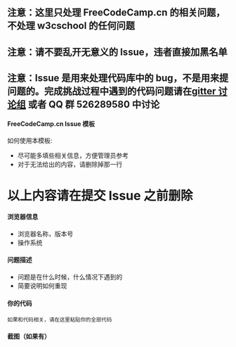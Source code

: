 ## 注意：这里只处理 FreeCodeCamp.cn 的相关问题，不处理 w3cschool 的任何问题
## 注意：请不要乱开无意义的 Issue，违者直接加黑名单
## 注意：Issue 是用来处理代码库中的 bug，不是用来提问题的。完成挑战过程中遇到的代码问题请在[gitter 讨论组](https://gitter.im/FreeCodeCamp/chinese) 或者 QQ 群 526289580 中讨论

#### FreeCodeCamp.cn Issue 模板
如何使用本模板:
* 尽可能多填些相关信息，方便管理员参考
* 对于无法给出的内容，请删除掉那一行

# 以上内容请在提交 Issue 之前删除

#### 浏览器信息
* 浏览器名称，版本号
* 操作系统

#### 问题描述
* 问题是在什么时候，什么情况下遇到的
* 简要说明如何重现

#### 你的代码

```
如果和代码相关，请在这里粘贴你的全部代码
```

#### 截图（如果有）
